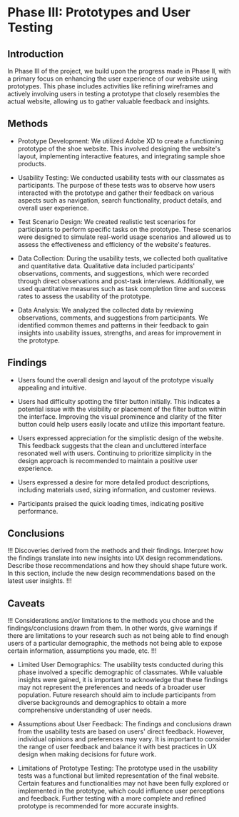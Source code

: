 # Phase III: Prototypes and User Testing

## Introduction

In Phase III of the project, we build upon the progress made in Phase II, with a primary focus on enhancing the user experience of our website using prototypes. This phase includes activities like refining wireframes and actively involving users in testing a prototype that closely resembles the actual website, allowing us to gather valuable feedback and insights.  

## Methods

- Prototype Development: We utilized Adobe XD to create a functioning prototype of the shoe website. This involved designing the website's layout, implementing interactive features, and integrating sample shoe products.  

- Usability Testing: We conducted usability tests with our classmates as participants. The purpose of these tests was to observe how users interacted with the prototype and gather their feedback on various aspects such as navigation, search functionality, product details, and overall user experience.  

- Test Scenario Design: We created realistic test scenarios for participants to perform specific tasks on the prototype. These scenarios were designed to simulate real-world usage scenarios and allowed us to assess the effectiveness and efficiency of the website's features.  

- Data Collection: During the usability tests, we collected both qualitative and quantitative data. Qualitative data included participants' observations, comments, and suggestions, which were recorded through direct observations and post-task interviews. Additionally, we used quantitative measures such as task completion time and success rates to assess the usability of the prototype.  

- Data Analysis: We analyzed the collected data by reviewing observations, comments, and suggestions from participants. We identified common themes and patterns in their feedback to gain insights into usability issues, strengths, and areas for improvement in the prototype.  

## Findings

- Users found the overall design and layout of the prototype visually appealing and intuitive.

- Users had difficulty spotting the filter button initially. This indicates a potential issue with the visibility or placement of the filter button within the interface. Improving the visual prominence and clarity of the filter button could help users easily locate and utilize this important feature.  

- Users expressed appreciation for the simplistic design of the website. This feedback suggests that the clean and uncluttered interface resonated well with users. Continuing to prioritize simplicity in the design approach is recommended to maintain a positive user experience.  

- Users expressed a desire for more detailed product descriptions, including materials used, sizing information, and customer reviews.  

- Participants praised the quick loading times, indicating positive performance.  

## Conclusions

!!! Discoveries derived from the methods and their findings. Interpret how the findings translate into new insights into UX design recommendations. Describe those recommendations and how they should shape future work. In this section, include the new design recommendations based on the latest user insights. !!!

## Caveats

!!! Considerations and/or limitations to the methods you chose and the findings/conclusions drawn from them. In other words, give warnings if there are limitations to your research such as not being able to find enough users of a particular demographic, the methods not being able to expose certain information, assumptions you made, etc. !!!

- Limited User Demographics: The usability tests conducted during this phase involved a specific demographic of classmates. While valuable insights were gained, it is important to acknowledge that these findings may not represent the preferences and needs of a broader user population. Future research should aim to include participants from diverse backgrounds and demographics to obtain a more comprehensive understanding of user needs.  

- Assumptions about User Feedback: The findings and conclusions drawn from the usability tests are based on users' direct feedback. However, individual opinions and preferences may vary. It is important to consider the range of user feedback and balance it with best practices in UX design when making decisions for future work.  

- Limitations of Prototype Testing: The prototype used in the usability tests was a functional but limited representation of the final website. Certain features and functionalities may not have been fully explored or implemented in the prototype, which could influence user perceptions and feedback. Further testing with a more complete and refined prototype is recommended for more accurate insights.  
